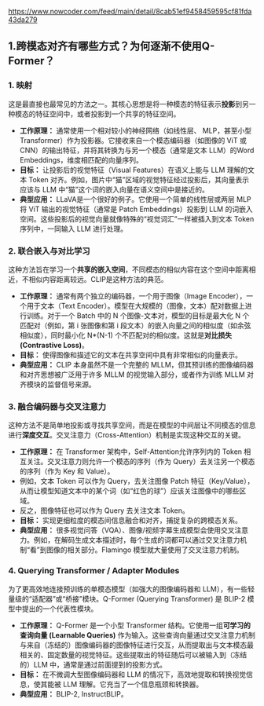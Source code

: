 https://www.nowcoder.com/feed/main/detail/8cab51ef9458459595cf81fda43da279

## 1.跨模态对齐有哪些方式？为何逐渐不使用Q-Former？
### 1. 映射
这是最直接也最常见的方法之一。其核心思想是将一种模态的特征表示**投影**到另一种模态的特征空间中，或者投影到一个共享的特征空间。
-   **工作原理：** 通常使用一个相对较小的神经网络（如线性层、 MLP，甚至小型 Transformer）作为投影器。它接收来自一个模态编码器（如图像的 ViT 或 CNN）的输出特征，并将其转换为与另一个模态（通常是文本 LLM）的Word Embeddings，维度相匹配的向量序列。
-   **目标：** 让投影后的视觉特征（Visual Features）在语义上能与 LLM 理解的文本 Token 对齐。例如，图片中“猫”区域的视觉特征经过投影后，其向量表示应该与 LLM 中“猫”这个词的嵌入向量在语义空间中是接近的。
-   **典型应用：** LLaVA是一个很好的例子。它使用一个简单的线性层或两层 MLP 将 ViT 输出的视觉特征（通常是 Patch Embeddings）投影到 LLM 的词嵌入空间。这些投影后的视觉向量就像特殊的“视觉词汇”一样被插入到文本 Token 序列中，一同输入 LLM 进行处理。
### 2. 联合嵌入与对比学习
这种方法旨在学习一个**共享的嵌入空间**，不同模态的相似内容在这个空间中距离相近，不相似内容距离较远。CLIP是这种方法的典范。
-   **工作原理：** 通常有两个独立的编码器，一个用于图像（Image Encoder），一个用于文本（Text Encoder）。模型在大规模的（图像，文本）配对数据上进行训练。对于一个 Batch 中的 N 个图像-文本对，模型的目标是最大化 N 个匹配对（例如，第 i 张图像和第 i 段文本）的嵌入向量之间的相似度（如余弦相似度），同时最小化 N*(N-1) 个不匹配对的相似度。这就是**对比损失 (Contrastive Loss)**。
-   **目标：** 使得图像和描述它的文本在共享空间中具有非常相似的向量表示。
-   **典型应用：** CLIP 本身虽然不是一个完整的 MLLM，但其预训练的图像编码器和对齐思想被广泛用于许多 MLLM 的视觉输入部分，或者作为训练 MLLM 对齐模块的监督信号来源。

### 3. 融合编码器与交叉注意力
这种方法不是简单地投影或寻找共享空间，而是在模型的中间层让不同模态的信息进行**深度交互**。交叉注意力（Cross-Attention）机制是实现这种交互的关键。
-   **工作原理：** 在 Transformer 架构中，Self-Attention允许序列内的 Token 相互关注。交叉注意力则允许一个模态的序列（作为 Query）去关注另一个模态的序列（作为 Key 和 Value）。
-   例如，文本 Token 可以作为 Query，去关注图像 Patch 特征（Key/Value），从而让模型知道文本中的某个词（如“红色的球”）应该关注图像中的哪些区域。
-   反之，图像特征也可以作为 Query 去关注文本 Token。
-   **目标：** 实现更细粒度的模态间信息融合和对齐，捕捉复杂的跨模态关系。
-   **典型应用：** 很多视觉问答（VQA）、图像/视频字幕生成模型会使用交叉注意力。例如，在解码生成文本描述时，每个生成的词都可以通过交叉注意力机制“看”到图像的相关部分。Flamingo 模型就大量使用了交叉注意力机制。
### 4. Querying Transformer / Adapter Modules
为了更高效地连接预训练的单模态模型（如强大的图像编码器和 LLM），有一些轻量级的“适配器”或“桥接”模块。Q-Former (Querying Transformer) 是 BLIP-2 模型中提出的一个代表性模块。
-   **工作原理：** Q-Former 是一个小型 Transformer 结构。它使用一组**可学习的查询向量 (Learnable Queries)** 作为输入。这些查询向量通过交叉注意力机制与来自（冻结的）图像编码器的图像特征进行交互，从而提取出与文本模态最相关的、固定数量的视觉特征。这些提取出的特征随后可以被输入到（冻结的）LLM 中，通常是通过前面提到的投影方式。
-   **目标：** 在不微调大型图像编码器和 LLM 的情况下，高效地提取和转换视觉信息，使其能被 LLM 理解。它充当了一个信息瓶颈和转换器。
-   **典型应用：** BLIP-2, InstructBLIP。

